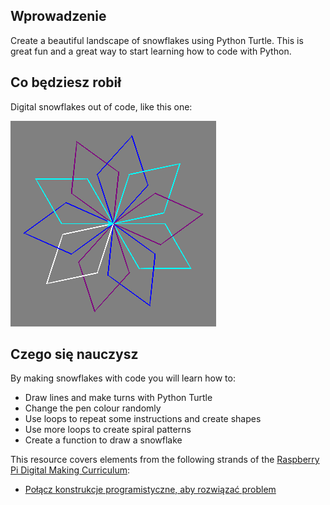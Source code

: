 ## Wprowadzenie

Create a beautiful landscape of snowflakes using Python Turtle. This is great fun and a great way to start learning how to code with Python.

## Co będziesz robił

Digital snowflakes out of code, like this one:

![snowflake](images/makeasnowflake.png)

## Czego się nauczysz

By making snowflakes with code you will learn how to:

- Draw lines and make turns with Python Turtle
- Change the pen colour randomly
- Use loops to repeat some instructions and create shapes
- Use more loops to create spiral patterns
- Create a function to draw a snowflake

This resource covers elements from the following strands of the [Raspberry Pi Digital Making Curriculum](https://www.raspberrypi.org/curriculum/):

- [Połącz konstrukcje programistyczne, aby rozwiązać problem](https://www.raspberrypi.org/curriculum/programming/builder)